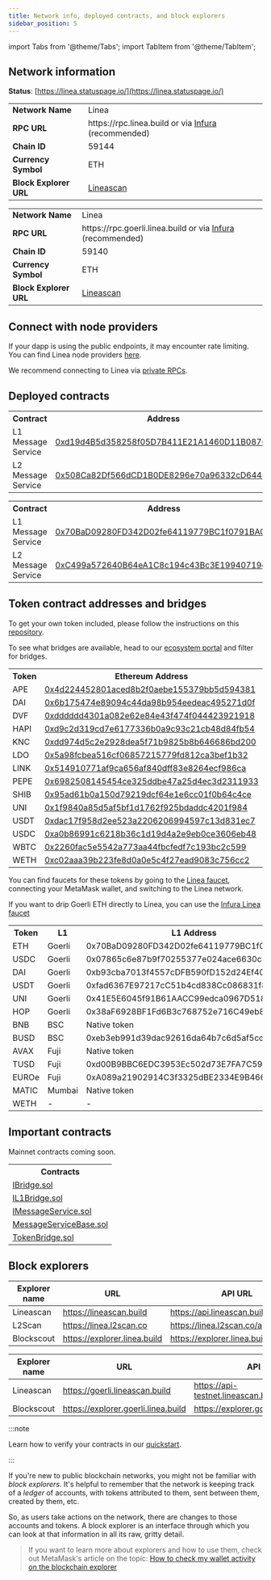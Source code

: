 ```yaml
---
title: Network info, deployed contracts, and block explorers
sidebar_position: 5
---
```


import Tabs from '@theme/Tabs'; import TabItem from '@theme/TabItem';

## Network information

**Status**: [https://linea.statuspage.io/](https://linea.statuspage.io/)

<Tabs groupId="Mainnet-Testnet" className="my-tabs">
  <TabItem 
  value="Mainnet" label="Mainnet" default>
<table>
    <tr>
        <td align="left"><b>Network Name</b></td>
        <td align="left">Linea</td>
    </tr>
    <tr>
        <td align="left"><b>RPC URL</b></td>
        <td align="left">https://rpc.linea.build or via <a href="https://support.linea.build/hc/en-us/articles/15752713253147">Infura</a> (recommended)</td>
    </tr>
    <tr>
        <td align="left"><b>Chain ID</b></td>
        <td align="left">59144</td>
    </tr>
    <tr>
        <td align="left"><b>Currency Symbol</b></td>
        <td align="left">ETH</td>
    </tr>
    <tr>
        <td align="left"><b>Block Explorer URL</b></td>
        <td align="left"> <a href="https://lineascan.build/">Lineascan</a>  </td>
    </tr>
</table>

  </TabItem>
  <TabItem value="Testnet" label="Testnet">
<table>
    <tr>
        <td align="left"><b>Network Name</b></td>
        <td align="left">Linea</td>
    </tr>
    <tr>
        <td align="left"><b>RPC URL</b></td>
        <td align="left">https://rpc.goerli.linea.build or via <a href="https://support.linea.build/hc/en-us/articles/15752713253147">Infura</a> (recommended)</td>
    </tr>
    <tr>
        <td align="left"><b>Chain ID</b></td>
        <td align="left">59140</td>
    </tr>
    <tr>
        <td align="left"><b>Currency Symbol</b></td>
        <td align="left">ETH</td>
    </tr>
    <tr>
        <td align="left"><b>Block Explorer URL</b></td>
        <td align="left"> <a href="https://goerli.lineascan.build">Lineascan</a> </td>
    </tr>
</table>
</TabItem> 
</Tabs>

## Connect with node providers

If your dapp is using the public endpoints, it may encounter rate limiting. You can find Linea node providers [here](../build-on-linea/tooling/node-providers.md).

We recommend connecting to Linea via [private RPCs](../build-on-linea/tooling/node-providers.md#private-rpc).

## Deployed contracts

<Tabs groupId="Mainnet-Testnet" className="my-tabs">
  <TabItem value="Mainnet" label="Mainnet" default>
      <table>
  <tr>
    <th>Contract</th>
    <th>Address</th>
  </tr>
  <tr>
    <td>L1 Message Service</td>
    <td><a href="https://etherscan.io/address/0xd19d4B5d358258f05D7B411E21A1460D11B0876F">0xd19d4B5d358258f05D7B411E21A1460D11B0876F</a></td>
  </tr>
  <tr>
    <td>L2 Message Service</td>
    <td><a href="https://lineascan.build/address/0x508Ca82Df566dCD1B0DE8296e70a96332cD644ec">0x508Ca82Df566dCD1B0DE8296e70a96332cD644ec</a></td>
  </tr>
</table>
  </TabItem>
  <TabItem value="Testnet" label="Testnet">
    <table>
  <tr>
    <th>Contract</th>
    <th>Address</th>
  </tr>
  <tr>
    <td>L1 Message Service</td>
    <td><a href="https://goerli.etherscan.io/address/0x70BaD09280FD342D02fe64119779BC1f0791BAC2">0x70BaD09280FD342D02fe64119779BC1f0791BAC2</a></td>
  </tr>
  <tr>
    <td>L2 Message Service</td>
    <td><a href="https://goerli.lineascan.build/address/0xC499a572640B64eA1C8c194c43Bc3E19940719dC">0xC499a572640B64eA1C8c194c43Bc3E19940719dC</a></td>
  </tr>
</table>
  </TabItem>
</Tabs>

## Token contract addresses and bridges

<Tabs groupId="Mainnet-Testnet" className="my-tabs">
  <TabItem value="Mainnet" label="Mainnet" default>
 

 To get your own token included, please follow the instructions on this [repository](https://github.com/Consensys/linea-token-list).


 To see what bridges are available, head to our [ecosystem portal](https://linea.build/apps) and filter for bridges.

 <table>
  <tr>
    <th>Token</th>
    <th>Ethereum Address</th>
    <th>Linea Address</th>
  </tr>
  <tr>
    <td>APE</td>
    <td><a href="https://etherscan.io/address/0x4d224452801aced8b2f0aebe155379bb5d594381">0x4d224452801aced8b2f0aebe155379bb5d594381</a></td>
    <td><a href="https://lineascan.build/address/0x6bAA318CF7C51C76e17ae1EbE9Bbff96AE017aCB">0x6bAA318CF7C51C76e17ae1EbE9Bbff96AE017aCB</a></td>
  </tr>
  <tr>
    <td>DAI</td>
<td><a href="https://etherscan.io/token/0x6b175474e89094c44da98b954eedeac495271d0f">0x6b175474e89094c44da98b954eedeac495271d0f</a></td>
    <td><a href="https://lineascan.build/address/0x4AF15ec2A0BD43Db75dd04E62FAA3B8EF36b00d5">0x4AF15ec2A0BD43Db75dd04E62FAA3B8EF36b00d5</a></td>
  </tr>
  <tr>
    <td>DVF</td>
<td><a href="https://etherscan.io/token/0xdddddd4301a082e62e84e43f474f044423921918">0xdddddd4301a082e62e84e43f474f044423921918</a></td>
    <td><a href="https://lineascan.build/address/0x1f031f8c523b339c7a831355879e3568fa3eb263">0x1f031f8c523b339c7a831355879e3568fa3eb263</a></td>
  </tr>
  <tr>
    <td>HAPI</td>
<td><a href="https://etherscan.io/token/0xd9c2d319cd7e6177336b0a9c93c21cb48d84fb54">0xd9c2d319cd7e6177336b0a9c93c21cb48d84fb54</a></td>
    <td><a href="https://lineascan.build/address/0x0e5F2ee8C29e7eBc14e45dA7FF90566d8c407dB7">0x0e5F2ee8C29e7eBc14e45dA7FF90566d8c407dB7</a></td>
  </tr>
  <tr>
    <td>KNC</td>
<td><a href="https://etherscan.io/token/0xdd974d5c2e2928dea5f71b9825b8b646686bd200">0xdd974d5c2e2928dea5f71b9825b8b646686bd200</a></td>
    <td><a href="https://lineascan.build/address/0x3b2F62d42DB19B30588648bf1c184865D4C3B1D6">0x3b2F62d42DB19B30588648bf1c184865D4C3B1D6</a></td>
  </tr>
  <tr>
    <td>LDO</td>
<td><a href="https://etherscan.io/token/0x5a98fcbea516cf06857215779fd812ca3bef1b32">0x5a98fcbea516cf06857215779fd812ca3bef1b32</a></td>
    <td><a href="https://lineascan.build/address/0x0e076AAFd86a71dCEAC65508DAF975425c9D0cB6">0x0e076AAFd86a71dCEAC65508DAF975425c9D0cB6</a></td>
  </tr>
  <tr>
    <td>LINK</td>
<td><a href="https://etherscan.io/token/0x514910771af9ca656af840dff83e8264ecf986ca">0x514910771af9ca656af840dff83e8264ecf986ca</a></td>
    <td><a href="https://lineascan.build/address/0x5B16228B94b68C7cE33AF2ACc5663eBdE4dCFA2d">0x5B16228B94b68C7cE33AF2ACc5663eBdE4dCFA2d</a></td>
  </tr>
  <tr>
    <td>PEPE</td>
<td><a href="https://etherscan.io/token/0x6982508145454ce325ddbe47a25d4ec3d2311933">0x6982508145454ce325ddbe47a25d4ec3d2311933</a></td>
    <td><a href="https://lineascan.build/address/0x7da14988E4f390C2E34ed41DF1814467D3aDe0c3">0x7da14988E4f390C2E34ed41DF1814467D3aDe0c3</a></td>
  </tr>
  <tr>
    <td>SHIB</td>
<td><a href="https://etherscan.io/token/0x95ad61b0a150d79219dcf64e1e6cc01f0b64c4ce">0x95ad61b0a150d79219dcf64e1e6cc01f0b64c4ce</a></td>
    <td><a href="https://lineascan.build/address/0x99AD925C1Dc14Ac7cc6ca1244eeF8043C74E99d5">0x99AD925C1Dc14Ac7cc6ca1244eeF8043C74E99d5</a></td>
  </tr>
  <tr>
    <td>UNI</td>
<td><a href="https://etherscan.io/token/0x1f9840a85d5af5bf1d1762f925bdaddc4201f984">0x1f9840a85d5af5bf1d1762f925bdaddc4201f984</a></td>
    <td><a href="https://lineascan.build/address/0x636B22bC471c955A8DB60f28D4795066a8201fa3">0x636B22bC471c955A8DB60f28D4795066a8201fa3</a></td>
  </tr>
  <tr>
    <td>USDT</td>
  <td><a href="https://etherscan.io/token/0xdac17f958d2ee523a2206206994597c13d831ec7">0xdac17f958d2ee523a2206206994597c13d831ec7</a></td>
    <td><a href="https://lineascan.build/address/0xA219439258ca9da29E9Cc4cE5596924745e12B93">0xA219439258ca9da29E9Cc4cE5596924745e12B93</a></td>
  </tr>
  <tr>
    <td>USDC</td>
<td><a href="https://etherscan.io/token/0xa0b86991c6218b36c1d19d4a2e9eb0ce3606eb48">0xa0b86991c6218b36c1d19d4a2e9eb0ce3606eb48</a></td>
    <td><a href="https://lineascan.build/address/0x176211869cA2b568f2A7D4EE941E073a821EE1ff">0x176211869cA2b568f2A7D4EE941E073a821EE1ff</a></td>
  </tr>
  <tr>
    <td>WBTC</td>
<td><a href="https://etherscan.io/token/0x2260fac5e5542a773aa44fbcfedf7c193bc2c599">0x2260fac5e5542a773aa44fbcfedf7c193bc2c599</a></td>
    <td><a href="https://lineascan.build/address/0x3aAB2285ddcDdaD8edf438C1bAB47e1a9D05a9b4">0x3aAB2285ddcDdaD8edf438C1bAB47e1a9D05a9b4</a></td>
  </tr>
  <tr>
    <td>WETH</td>
<td><a href="https://etherscan.io/token/0xc02aaa39b223fe8d0a0e5c4f27ead9083c756cc2">0xc02aaa39b223fe8d0a0e5c4f27ead9083c756cc2</a></td>
    <td><a href="https://lineascan.build/address/0xe5D7C2a44FfDDf6b295A15c148167daaAf5Cf34f">0xe5D7C2a44FfDDf6b295A15c148167daaAf5Cf34f</a></td>
  </tr>
</table>
  </TabItem>
  <TabItem value="Testnet" label="Testnet">

You can find faucets for these tokens by going to the [Linea faucet](https://faucet.goerli.linea.build/), connecting your MetaMask wallet, and switching to the Linea network.

If you want to drip Goerli ETH directly to Linea, you can use the [Infura Linea faucet](https://infura.io/faucet/linea)

<table>
  <tbody>
    <tr>
      <th>Token</th>
      <th>L1</th>
      <th>L1 Address</th>
      <th>L2 Address</th>
      <th>Bridge</th>
    </tr>
        <tr>
      <td>ETH</td>
      <td>Goerli</td>
      <td>0x70BaD09280FD342D02fe64119779BC1f0791BAC2</td>
      <td>0xC499a572640B64eA1C8c194c43Bc3E19940719dC</td>
      <td><a href="https://goerli.hop.exchange/#/send?token=ETH&sourceNetwork=ethereum&destNetwork=linea">Hop</a></td>
    </tr>
    <tr>
      <td>USDC</td>
      <td>Goerli</td>
      <td>0x07865c6e87b9f70255377e024ace6630c1eaa37f</td>
      <td>0xf56dc6695cF1f5c364eDEbC7Dc7077ac9B586068</td>
      <td><a href="https://goerli.hop.exchange/#/send?token=ETH&sourceNetwork=ethereum&destNetwork=linea">Hop</a></td>
    </tr>
    <tr>
      <td>DAI</td>
      <td>Goerli</td>
      <td>0xb93cba7013f4557cDFB590fD152d24Ef4063485f</td>
      <td>0x8741Ba6225A6BF91f9D73531A98A89807857a2B3</td>
      <td><a href="https://goerli.hop.exchange/#/send?token=ETH&sourceNetwork=ethereum&destNetwork=linea">Hop</a></td>
    </tr>
    <tr>
      <td>USDT</td>
      <td>Goerli</td>
      <td>0xfad6367E97217cC51b4cd838Cc086831f81d38C2</td>
      <td>0x1990BC6dfe2ef605Bfc08f5A23564dB75642Ad73</td>
      <td><a href="https://goerli.hop.exchange/#/send?token=ETH&sourceNetwork=ethereum&destNetwork=linea">Hop</a></td>
    </tr>
    <tr>
      <td>UNI</td>
      <td>Goerli</td>
      <td>0x41E5E6045f91B61AACC99edca0967D518fB44CFB</td>
      <td>0x7823E8DCC8bfc23EA3AC899EB86921f90e80F499</td>
      <td><a href="https://goerli.hop.exchange/#/send?token=ETH&sourceNetwork=ethereum&destNetwork=linea">Hop</a></td>
    </tr>
    <tr>
      <td>HOP</td>
      <td>Goerli</td>
      <td>0x38aF6928BF1Fd6B3c768752e716C49eb8206e20c</td>
      <td>0x6F03052743CD99ce1b29265E377e320CD24Eb632</td>
      <td><a href="https://goerli.hop.exchange/#/send?token=ETH&sourceNetwork=ethereum&destNetwork=linea">Hop</a></td>
    </tr>
    <tr>
      <td>BNB</td>
      <td>BSC</td>
      <td>Native token</td>
      <td>0x5471ea8f739dd37E9B81Be9c5c77754D8AA953E4</td>
      <td><a href="https://dev-cbridge-v2.netlify.app/97/59140/BNB">Celer</a></td>
    </tr>
    <tr>
      <td>BUSD</td>
      <td>BSC</td>
      <td>0xeb3eb991d39dac92616da64b7c6d5af5ccff1627</td>
      <td>0x7d43AABC515C356145049227CeE54B608342c0ad</td>
      <td><a href="https://dev-cbridge-v2.netlify.app/97/59140/BNB">Celer</a></td>
    </tr>
    <tr>
      <td>AVAX</td>
      <td>Fuji</td>
      <td>Native token</td>
      <td>Multi-chain</td>
      <td><a href="https://test.multichain.org/#/router">Multichain</a></td>
    </tr>
    <tr>
      <td>TUSD</td>
      <td>Fuji</td>
      <td>0xd00B9BBC6EDC3953Ec502d73E7FA7C59f628d947</td>
      <td>0x922D641a426DcFFaeF11680e5358F34d97d112E1</td>
      <td><a href="https://test.multichain.org/#/router">Multichain</a></td>
    </tr>
    <tr>
      <td>EUROe</td>
      <td>Fuji</td>
      <td>0xA089a21902914C3f3325dBE2334E9B466071E5f1</td>
      <td>0xeFAeeE334F0Fd1712f9a8cc375f427D9Cdd40d73</td>
      <td><a href="https://test.multichain.org/#/router">Multichain</a></td>
    </tr>
    <tr>
      <td>MATIC</td>
      <td>Mumbai</td>
      <td>Native token</td>
      <td>0xcAA61BCAe7D37Fe9C33c0D8671448254eef44D63</td>
      <td><a href="https://testnet.bridge.connext.network/">Connext</a></td>
    </tr>
        <tr>
      <td>WETH</td>
      <td>-</td>
      <td>-</td>
      <td>0x2C1b868d6596a18e32E61B901E4060C872647b6C</td>
      <td>-</td>
    </tr>
  </tbody>
</table>
  </TabItem>
</Tabs>

## Important contracts

<Tabs groupId="Mainnet-Testnet" className="my-tabs">
  <TabItem value="Mainnet" label="Mainnet" default>
    Mainnet contracts coming soon.
  </TabItem>
  <TabItem value="Testnet" label="Testnet">
    <table>
  <tr>
    <th>Contracts</th>
  </tr>
  <tr>
    <td><a href="pathname:///files/testnet/IBridge.sol">IBridge.sol</a></td>
  </tr>
  <tr>
    <td><a href="pathname:///files/testnet/IL1Bridge.sol">IL1Bridge.sol</a></td>
  </tr>
  <tr>
    <td><a href="pathname:///files/testnet/IMessageService.sol">IMessageService.sol</a></td>
  </tr>
  <tr>
    <td><a href="pathname:///files/testnet/MessageServiceBase.sol">MessageServiceBase.sol</a></td>
  </tr>
  <tr>
    <td><a href="pathname:///files/testnet/TokenBridge.sol">TokenBridge.sol</a></td>
  </tr>
</table>

  </TabItem>
</Tabs>

## Block explorers

<Tabs groupId="Mainnet-Testnet" className="my-tabs">
  <TabItem value="Mainnet" label="Mainnet" default>

| Explorer name | URL | API URL |
| ----------- | ----------- | ----------- |
| Lineascan | https://lineascan.build | https://api.lineascan.build/api |
| L2Scan | https://linea.l2scan.co | https://linea.l2scan.co/api/contract |
| Blockscout | https://explorer.linea.build | https://explorer.linea.build/api |

  </TabItem>
  <TabItem value="Testnet" label="Testnet" default>

| Explorer name | URL | API URL |
| ----------- | ----------- | ----------- |
| Lineascan | https://goerli.lineascan.build | https://api-testnet.lineascan.build/api |
| Blockscout | https://explorer.goerli.linea.build | https://explorer.goerli.linea.build/api |

  </TabItem>
</Tabs>

:::note

Learn how to verify your contracts in our [quickstart](../build-on-linea/quickstart/).

:::

If you're new to public blockchain networks, you might not be familiar with _block explorers_. It's helpful to remember that the network is keeping track of a _ledger_ of accounts, with tokens attributed to them, sent between them, created by them, etc.

So, as users take actions on the network, there are changes to those accounts and tokens. A block explorer is an interface through which you can look at that information in all its raw, gritty detail.

>
> If you want to learn more about explorers and how to use them, check out MetaMask's article on the topic: [How to check my wallet activity on the blockchain explorer](https://support.metamask.io/hc/en-us/articles/360057536611-How-to-check-my-wallet-activity-on-the-blockchain-explorer)
>